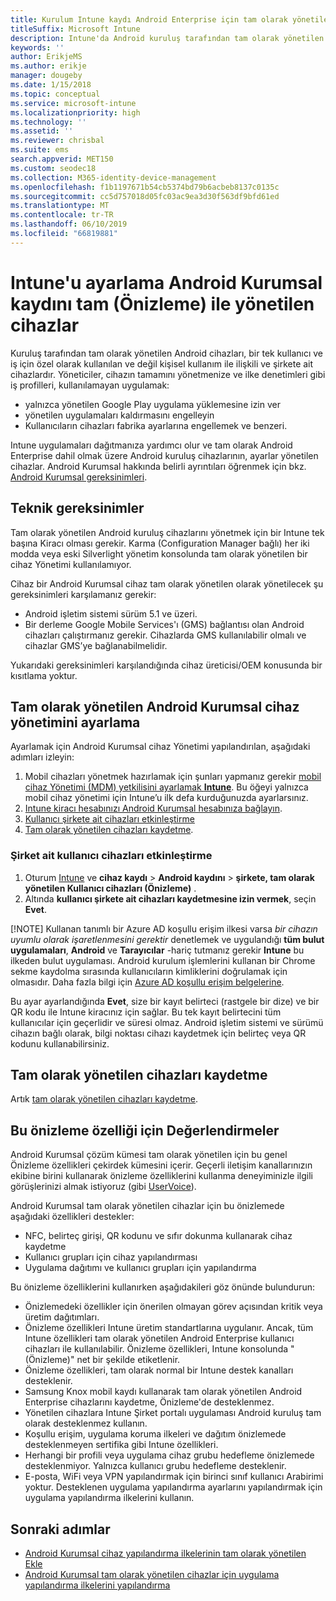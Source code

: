 ```yaml
---
title: Kurulum Intune kaydı Android Enterprise için tam olarak yönetilen cihazlar
titleSuffix: Microsoft Intune
description: Intune'da Android kuruluş tarafından tam olarak yönetilen cihazları kaydetmeyi öğrenin.
keywords: ''
author: ErikjeMS
ms.author: erikje
manager: dougeby
ms.date: 1/15/2018
ms.topic: conceptual
ms.service: microsoft-intune
ms.localizationpriority: high
ms.technology: ''
ms.assetid: ''
ms.reviewer: chrisbal
ms.suite: ems
search.appverid: MET150
ms.custom: seodec18
ms.collection: M365-identity-device-management
ms.openlocfilehash: f1b1197671b54cb5374bd79b6acbeb8137c0135c
ms.sourcegitcommit: cc5d757018d05fc03ac9ea3d30f563df9bfd61ed
ms.translationtype: MT
ms.contentlocale: tr-TR
ms.lasthandoff: 06/10/2019
ms.locfileid: "66819881"
---
```

# <a name="set-up-intune-enrollment-of-android-enterprise-fully-managed-devices-preview"></a>Intune'u ayarlama Android Kurumsal kaydını tam (Önizleme) ile yönetilen cihazlar

Kuruluş tarafından tam olarak yönetilen Android cihazları, bir tek kullanıcı ve iş için özel olarak kullanılan ve değil kişisel kullanım ile ilişkili ve şirkete ait cihazlardır. Yöneticiler, cihazın tamamını yönetmenize ve ilke denetimleri gibi iş profilleri, kullanılamayan uygulamak:
- yalnızca yönetilen Google Play uygulama yüklemesine izin ver
- yönetilen uygulamaları kaldırmasını engelleyin
- Kullanıcıların cihazları fabrika ayarlarına engellemek ve benzeri.

Intune uygulamaları dağıtmanıza yardımcı olur ve tam olarak Android Enterprise dahil olmak üzere Android kuruluş cihazlarının, ayarlar yönetilen cihazlar. Android Kurumsal hakkında belirli ayrıntıları öğrenmek için bkz. [Android Kurumsal gereksinimleri](https://support.google.com/work/android/answer/6174145?hl=en&ref_topic=6151012).

## <a name="technical-requirements"></a>Teknik gereksinimler

Tam olarak yönetilen Android kuruluş cihazlarını yönetmek için bir Intune tek başına Kiracı olması gerekir. Karma (Configuration Manager bağlı) her iki modda veya eski Silverlight yönetim konsolunda tam olarak yönetilen bir cihaz Yönetimi kullanılamıyor.

Cihaz bir Android Kurumsal cihaz tam olarak yönetilen olarak yönetilecek şu gereksinimleri karşılamanız gerekir:

- Android işletim sistemi sürüm 5.1 ve üzeri.
- Bir derleme Google Mobile Services'ı (GMS) bağlantısı olan Android cihazları çalıştırmanız gerekir. Cihazlarda GMS kullanılabilir olmalı ve cihazlar GMS’ye bağlanabilmelidir.

Yukarıdaki gereksinimleri karşılandığında cihaz üreticisi/OEM konusunda bir kısıtlama yoktur.

## <a name="set-up-android-enterprise-fully-managed-device-management"></a>Tam olarak yönetilen Android Kurumsal cihaz yönetimini ayarlama

Ayarlamak için Android Kurumsal cihaz Yönetimi yapılandırılan, aşağıdaki adımları izleyin:

1. Mobil cihazları yönetmek hazırlamak için şunları yapmanız gerekir [mobil cihaz Yönetimi (MDM) yetkilisini ayarlamak **Intune**](mdm-authority-set.md). Bu öğeyi yalnızca mobil cihaz yönetimi için Intune’u ilk defa kurduğunuzda ayarlarsınız.
2. [Intune kiracı hesabınızı Android Kurumsal hesabınıza bağlayın](connect-intune-android-enterprise.md).
3. [Kullanıcı şirkete ait cihazları etkinleştirme](#enable-corporate-owned-user-devices)
4. [Tam olarak yönetilen cihazları kaydetme](#enroll-the-fully-managed-devices).

### <a name="enable-corporate-owned-user-devices"></a>Şirket ait kullanıcı cihazları etkinleştirme

1. Oturum [Intune](https://go.microsoft.com/fwlink/?linkid=2090973) ve **cihaz kaydı** > **Android kaydını** > **şirkete, tam olarak yönetilen Kullanıcı cihazları (Önizleme)** .
2. Altında **kullanıcı şirkete ait cihazları kaydetmesine izin vermek**, seçin **Evet**.

[!NOTE]
Kullanan tanımlı bir Azure AD koşullu erişim ilkesi varsa *bir cihazın uyumlu olarak işaretlenmesini gerektir* denetlemek ve uygulandığı **tüm bulut uygulamaları**, **Android** ve **Tarayıcılar** -hariç tutmanız gerekir **Intune** bu ilkeden bulut uygulaması. Android kurulum işlemlerini kullanan bir Chrome sekme kaydolma sırasında kullanıcıların kimliklerini doğrulamak için olmasıdır. Daha fazla bilgi için [Azure AD koşullu erişim belgelerine](https://docs.microsoft.com/azure/active-directory/conditional-access/).

Bu ayar ayarlandığında **Evet**, size bir kayıt belirteci (rastgele bir dize) ve bir QR kodu ile Intune kiracınız için sağlar. Bu tek kayıt belirtecini tüm kullanıcılar için geçerlidir ve süresi olmaz. Android işletim sistemi ve sürümü cihazın bağlı olarak, bilgi noktası cihazı kaydetmek için belirteç veya QR kodunu kullanabilirsiniz.

## <a name="enroll-the-fully-managed-devices"></a>Tam olarak yönetilen cihazları kaydetme
Artık [tam olarak yönetilen cihazları kaydetme](android-dedicated-devices-fully-managed-enroll.md).

## <a name="considerations-for-this-preview-feature"></a>Bu önizleme özelliği için Değerlendirmeler
Android Kurumsal çözüm kümesi tam olarak yönetilen için bu genel Önizleme özellikleri çekirdek kümesini içerir. Geçerli iletişim kanallarınızın ekibine birini kullanarak önizleme özelliklerini kullanma deneyiminizle ilgili görüşlerinizi almak istiyoruz (gibi [UserVoice](https://microsoftintune.uservoice.com/forums/291681-ideas?category_id=210853)).

Android Kurumsal tam olarak yönetilen cihazlar için bu önizlemede aşağıdaki özellikleri destekler:
- NFC, belirteç girişi, QR kodunu ve sıfır dokunma kullanarak cihaz kaydetme
- Kullanıcı grupları için cihaz yapılandırması
- Uygulama dağıtımı ve kullanıcı grupları için yapılandırma


Bu önizleme özelliklerini kullanırken aşağıdakileri göz önünde bulundurun:
- Önizlemedeki özellikler için önerilen olmayan görev açısından kritik veya üretim dağıtımları. 
- Önizleme özellikleri Intune üretim standartlarına uygulanır. Ancak, tüm Intune özellikleri tam olarak yönetilen Android Enterprise kullanıcı cihazları ile kullanılabilir. Önizleme özellikleri, Intune konsolunda "(Önizleme)" net bir şekilde etiketlenir. 
- Önizleme özellikleri, tam olarak normal bir Intune destek kanalları desteklenir.
- Samsung Knox mobil kaydı kullanarak tam olarak yönetilen Android Enterprise cihazlarını kaydetme, Önizleme'de desteklenmez. 
- Yönetilen cihazlara Intune Şirket portalı uygulaması Android kuruluş tam olarak desteklenmez kullanın. 
- Koşullu erişim, uygulama koruma ilkeleri ve dağıtım önizlemede desteklenmeyen sertifika gibi Intune özellikleri. 
- Herhangi bir profili veya uygulama cihaz grubu hedefleme önizlemede desteklenmiyor. Yalnızca kullanıcı grubu hedefleme desteklenir. 
- E-posta, WiFi veya VPN yapılandırmak için birinci sınıf kullanıcı Arabirimi yoktur. Desteklenen uygulama yapılandırma ayarlarını yapılandırmak için uygulama yapılandırma ilkelerini kullanın.

## <a name="next-steps"></a>Sonraki adımlar
- [Android Kurumsal cihaz yapılandırma ilkelerinin tam olarak yönetilen Ekle](device-restrictions-android-for-work.md#device-owner-only)
- [Android Kurumsal tam olarak yönetilen cihazlar için uygulama yapılandırma ilkelerini yapılandırma](app-configuration-policies-use-android.md)

